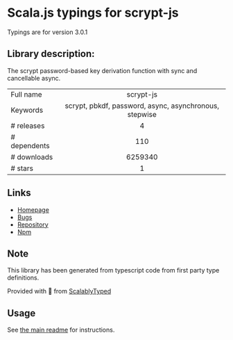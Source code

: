 
# Scala.js typings for scrypt-js

Typings are for version 3.0.1

## Library description:
The scrypt password-based key derivation function with sync and cancellable async.

|                    |                 |
| ------------------ | :-------------: |
| Full name          | scrypt-js |
| Keywords           | scrypt, pbkdf, password, async, asynchronous, stepwise |
| # releases         | 4 |
| # dependents       | 110 |
| # downloads        | 6259340 |
| # stars            | 1 |

## Links
- [Homepage](https://github.com/ricmoo/scrypt-js#readme)
- [Bugs](https://github.com/ricmoo/scrypt-js/issues)
- [Repository](https://github.com/ricmoo/scrypt-js)
- [Npm](https://www.npmjs.com/package/scrypt-js)
    


## Note
This library has been generated from typescript code from first party type definitions.

Provided with :purple_heart: from [ScalablyTyped](https://github.com/oyvindberg/ScalablyTyped)

## Usage
See [the main readme](../../readme.md) for instructions.


